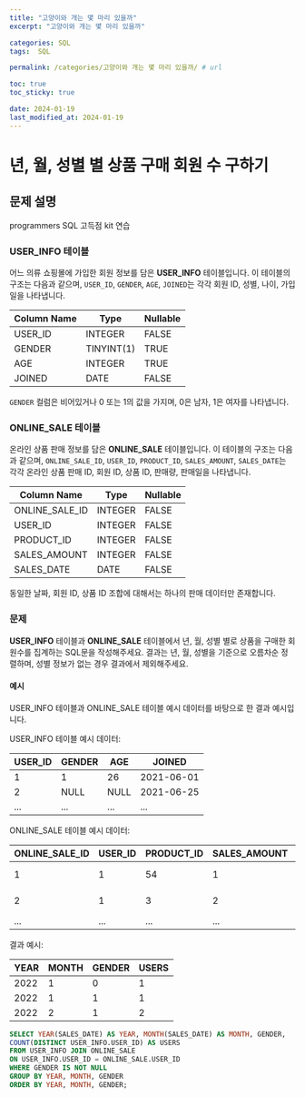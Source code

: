 ```yaml
---
title: "고양이와 개는 몇 마리 있을까"
excerpt: "고양이와 개는 몇 마리 있을까"

categories: SQL
tags:  SQL

permalink: /categories/고양이와 개는 몇 마리 있을까/ # url

toc: true
toc_sticky: true

date: 2024-01-19
last_modified_at: 2024-01-19
---
```


# 년, 월, 성별 별 상품 구매 회원 수 구하기

## 문제 설명

programmers SQL 고득점 kit 연습

### USER_INFO 테이블

어느 의류 쇼핑몰에 가입한 회원 정보를 담은 **USER_INFO** 테이블입니다. 이 테이블의 구조는 다음과 같으며, `USER_ID`, `GENDER`, `AGE`, `JOINED`는 각각 회원 ID, 성별, 나이, 가입일을 나타냅니다.

| Column Name | Type        | Nullable |
|-------------|-------------|----------|
| USER_ID     | INTEGER     | FALSE    |
| GENDER      | TINYINT(1)  | TRUE     |
| AGE         | INTEGER     | TRUE     |
| JOINED      | DATE        | FALSE    |

`GENDER` 컬럼은 비어있거나 0 또는 1의 값을 가지며, 0은 남자, 1은 여자를 나타냅니다.

### ONLINE_SALE 테이블

온라인 상품 판매 정보를 담은 **ONLINE_SALE** 테이블입니다. 이 테이블의 구조는 다음과 같으며, `ONLINE_SALE_ID`, `USER_ID`, `PRODUCT_ID`, `SALES_AMOUNT`, `SALES_DATE`는 각각 온라인 상품 판매 ID, 회원 ID, 상품 ID, 판매량, 판매일을 나타냅니다.

| Column Name    | Type    | Nullable |
|----------------|---------|----------|
| ONLINE_SALE_ID | INTEGER | FALSE    |
| USER_ID        | INTEGER | FALSE    |
| PRODUCT_ID     | INTEGER | FALSE    |
| SALES_AMOUNT   | INTEGER | FALSE    |
| SALES_DATE     | DATE    | FALSE    |

동일한 날짜, 회원 ID, 상품 ID 조합에 대해서는 하나의 판매 데이터만 존재합니다.

### 문제

**USER_INFO** 테이블과 **ONLINE_SALE** 테이블에서 년, 월, 성별 별로 상품을 구매한 회원수를 집계하는 SQL문을 작성해주세요. 결과는 년, 월, 성별을 기준으로 오름차순 정렬하며, 성별 정보가 없는 경우 결과에서 제외해주세요.

#### 예시

USER_INFO 테이블과 ONLINE_SALE 테이블 예시 데이터를 바탕으로 한 결과 예시입니다.

USER_INFO 테이블 예시 데이터:

| USER_ID | GENDER | AGE | JOINED      |
|---------|--------|-----|-------------|
| 1       | 1      | 26  | 2021-06-01  |
| 2       | NULL   | NULL| 2021-06-25  |
| ...     | ...    | ... | ...         |

ONLINE_SALE 테이블 예시 데이터:

| ONLINE_SALE_ID | USER_ID | PRODUCT_ID | SALES_AMOUNT | SALES_DATE |
|----------------|---------|------------|--------------|------------|
| 1              | 1       | 54         | 1            | 2022-01-01 |
| 2              | 1       | 3          | 2            | 2022-01-25 |
| ...            | ...     | ...        | ...          | ...        |

결과 예시:

| YEAR | MONTH | GENDER | USERS |
|------|-------|--------|-------|
| 2022 | 1     | 0      | 1     |
| 2022 | 1     | 1      | 1     |
| 2022 | 2     | 1      | 2     |

```sql
SELECT YEAR(SALES_DATE) AS YEAR, MONTH(SALES_DATE) AS MONTH, GENDER, 
COUNT(DISTINCT USER_INFO.USER_ID) AS USERS
FROM USER_INFO JOIN ONLINE_SALE
ON USER_INFO.USER_ID = ONLINE_SALE.USER_ID
WHERE GENDER IS NOT NULL
GROUP BY YEAR, MONTH, GENDER
ORDER BY YEAR, MONTH, GENDER;
```
